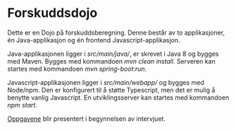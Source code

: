 # Forskuddsdojo

Dette er en Dojo på forskuddsberegning.
Denne består av to applikasjoner, én Java-applikasjon og én frontend Javascript-applikasjon.

Java-applikasjonen ligger i *src/main/java/*, er skrevet i Java 8 og bygges med Maven.
Bygges med kommandoen *mvn clean install*.
Serveren kan startes med kommandoen *mvn spring-boot:run*.

Javascript-applikasjonen ligger i *src/main/webapp/* og bygges med Node/npm.
Den er konfigurert til å støtte Typescript, men det er mulig å benytte vanlig Javascript.
En utviklingsserver kan startes med kommandoen *npm start*.

[Oppgavene](Oppgaver.md) blir presentert i begynnelsen av intervjuet.
